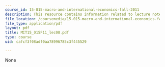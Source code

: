 ```yaml
---
course_id: 15-015-macro-and-international-economics-fall-2011
description: This resource contains information related to lecture notes.
file_location: /coursemedia/15-015-macro-and-international-economics-fall-2011/cafcf3f08adf0aa78996785c3f445529_MIT15_015F11_lec08.pdf
file_type: application/pdf
layout: pdf
title: MIT15_015F11_lec08.pdf
type: course
uid: cafcf3f08adf0aa78996785c3f445529

---
```

None